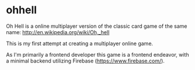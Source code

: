 ohhell
======

Oh Hell is a online multiplayer version of the classic card game of the same name:
http://en.wikipedia.org/wiki/Oh,_hell

This is my first attempt at creating a multiplayer online game.

As I'm primarily a frontend developer this game is a frontend endeavor, with a minimal backend utilizing Firebase (https://www.firebase.com/).
